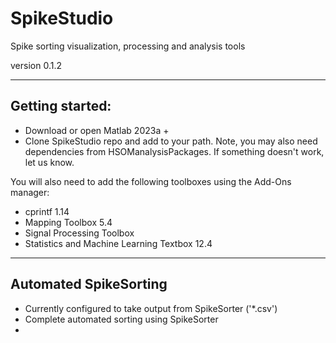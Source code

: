 # SpikeStudio
Spike sorting visualization, processing and analysis tools

version 0.1.2

-------------------------
## Getting started:

- Download or open Matlab 2023a + 
- Clone SpikeStudio repo and add to your path. 
    Note, you may also need dependencies from HSOManalysisPackages. If something doesn't work, let us know.

You will also need to add the following toolboxes using the Add-Ons manager:

- cprintf 1.14
- Mapping Toolbox 5.4
- Signal Processing Toolbox
- Statistics and Machine Learning Textbox 12.4

--------------------------
## Automated SpikeSorting

- Currently configured to take output from SpikeSorter ('*.csv')
- Complete automated sorting using SpikeSorter
- 
